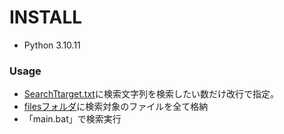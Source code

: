 # INSTALL

- Python 3.10.11


### Usage
- [SearchTtarget.txt](/SearchTtarget.txt)に検索文字列を検索したい数だけ改行で指定。
- [filesフォルダ](/files/)に検索対象のファイルを全て格納
- 「main.bat」で検索実行

